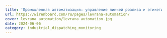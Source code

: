 ```yaml
---
title: 'Промышленная автоматизация: управление линией розлива и этикетирования'
url: https://wirenboard.com/ru/pages/levrana-automation/
cover: levrana_automation/levrana_automation.jpg
date: 2024-06-06
category: industrial_dispatching_monitoring
---
```

